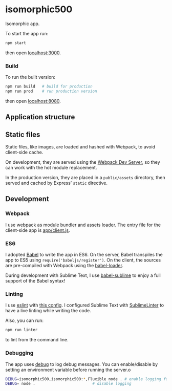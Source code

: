 # isomorphic500

Isomorphic app.

To start the app run:

```bash
npm start
```

then open [localhost:3000](http://localhost:3000).


### Build

To run the built version:

```bash
npm run build   # build for production
npm run prod    # run production version
```

then open [localhost:8080](http://localhost:8080).


## Application structure

## Static files

Static files, like images, are loaded and hashed with Webpack, to avoid client-side cache.

On development, they are served using the [Webpack Dev Server](https://github.com/webpack/webpack-dev-server), so they can work with the hot module replacement.

In the production version, they are placed in a `public/assets` directory, then served and cached by Express’ `static` directive.


## Development

### Webpack

I use webpack as module bundler and assets loader. The entry file for the client-side app is [app/client.js](app/client.js).


### ES6

I adopted [Babel](https://babeljs.io/) to write the app in ES6. On the server, Babel transpiles the app to ES5 using `require('babeljs/register')`. On the client, the sources are pre-compiled with Webpack using the [babel-loader](https://github.com/babel/babel-loader).

During development with Sublime Text, I use [babel-sublime](https://github.com/babel/babel-sublime) to enjoy a full support of the Babel syntax!

### Linting

I use [eslint](http://eslint.org) with [this config](.eslintrc). I configured Sublime Text with [SublimeLinter](https://github.com/roadhump/SublimeLinter-eslint) to have a live linting while writing the code.

Also, you can run:

```bash
npm run linter
```

to lint from the command line.

### Debugging

The app uses [debug](https://www.npmjs.com/package/debug) to log debug messages. You can enable/disable by setting an environment variable before running the server.o

```bash
DEBUG=isomorphic500,isomorphic500:*,Fluxible node . # enable logging for isomorphic500 and Fluxible
DEBUG= node .                         # disable logging
```
